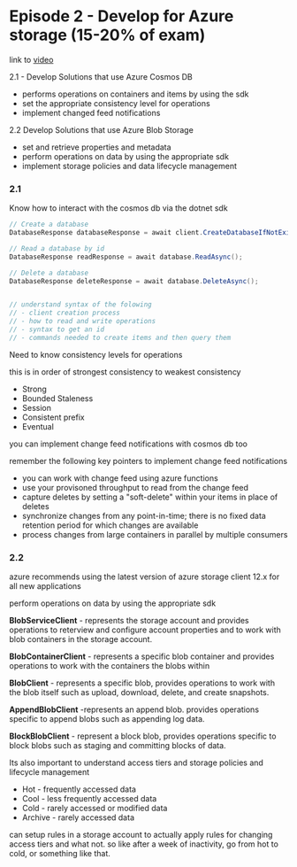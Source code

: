 # Episode 2 - Develop for Azure storage (15-20% of exam)


link to [video](https://learn.microsoft.com/en-us/shows/exam-readiness-zone/preparing-for-az-204-02-fy25)


2.1 - Develop Solutions that use Azure Cosmos DB

- performs operations on containers and items by using the sdk
- set the appropriate consistency level for operations
- implement changed feed notifications

2.2 Develop Solutions that use Azure Blob Storage

- set and retrieve properties and metadata
- perform operations on data by using the appropriate sdk
- implement storage policies and data lifecycle management






### 2.1


Know how to interact with the cosmos db via the dotnet sdk

```csharp
// Create a database
DatabaseResponse databaseResponse = await client.CreateDatabaseIfNotExistAsync(databaseId, 10000);

// Read a database by id
DatabaseResponse readResponse = await database.ReadAsync();

// Delete a database
DatabaseResponse deleteResponse = await database.DeleteAsync();


// understand syntax of the folowing
// - client creation process
// - how to read and write operations
// - syntax to get an id
// - commands needed to create items and then query them

```





Need to know consistency levels for operations

this is in order of strongest consistency to weakest consistency

- Strong
- Bounded Staleness
- Session
- Consistent prefix
- Eventual



you can implement change feed notifications with cosmos db too

remember the following key pointers to implement change feed notifications

- you can work with change feed using azure functions
- use your provisoned throughput to read from the change feed
- capture deletes by setting a "soft-delete" within your items in place of deletes
- synchronize changes from any point-in-time; there is no fixed data retention period for which changes are available
- process changes from large containers in parallel by multiple consumers





### 2.2


azure recommends using the latest version of azure storage client 12.x for all new applications


perform operations on data by using the appropriate sdk


**BlobServiceClient** - represents the storage account and provides operations to reterview and configure account properties and to work with blob containers in the storage account. 

**BlobContainerClient** - represents a specific blob container and provides operations to work with the containers the blobs within

**BlobClient** - represents a specific blob, provides operations to work with the blob itself such as upload, download, delete, and create snapshots.

**AppendBlobClient** -represents an append blob. provides operations specific to append blobs such as appending log data.

**BlockBlobClient** - represent a block blob, provides operations specific to block blobs such as staging and committing blocks of data.


Its also important to understand access tiers and storage policies and lifecycle management


- Hot - frequently accessed data
- Cool - less frequently accessed data
- Cold - rarely accessed or modified data
- Archive - rarely accessed data

can setup rules in a storage account to actually apply rules for changing access tiers and what not. so like after a week of inactivity, go from hot to cold, or something like that.


